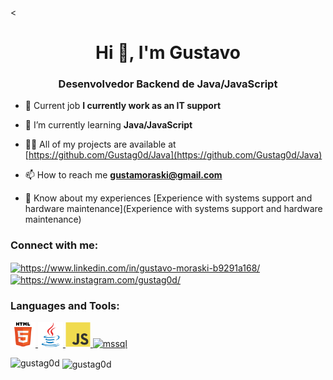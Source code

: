 <<h1 align="center">Hi 👋, I'm Gustavo</h1>
<h3 align="center">Desenvolvedor Backend de Java/JavaScript</h3>

- 🔭 Current job **I currently work as an IT support**

- 🌱 I’m currently learning **Java/JavaScript**

- 👨‍💻 All of my projects are available at [https://github.com/Gustag0d/Java](https://github.com/Gustag0d/Java)

- 📫 How to reach me **gustamoraski@gmail.com**

- 📄 Know about my experiences [Experience with systems support and hardware maintenance](Experience with systems support and hardware maintenance)

<h3 align="left">Connect with me:</h3>
<p align="left">
<a href="https://linkedin.com/in/https://www.linkedin.com/in/gustavo-moraski-b9291a168/" target="blank"><img align="center" src="https://raw.githubusercontent.com/rahuldkjain/github-profile-readme-generator/master/src/images/icons/Social/linked-in-alt.svg" alt="https://www.linkedin.com/in/gustavo-moraski-b9291a168/" height="30" width="40" /></a>
<a href="https://instagram.com/https://www.instagram.com/gustag0d/" target="blank"><img align="center" src="https://raw.githubusercontent.com/rahuldkjain/github-profile-readme-generator/master/src/images/icons/Social/instagram.svg" alt="https://www.instagram.com/gustag0d/" height="30" width="40" /></a>
</p>

<h3 align="left">Languages and Tools:</h3>
<p align="left"> <a href="https://www.w3.org/html/" target="_blank" rel="noreferrer"> <img src="https://raw.githubusercontent.com/devicons/devicon/master/icons/html5/html5-original-wordmark.svg" alt="html5" width="40" height="40"/> </a> <a href="https://www.java.com" target="_blank" rel="noreferrer"> <img src="https://raw.githubusercontent.com/devicons/devicon/master/icons/java/java-original.svg" alt="java" width="40" height="40"/> </a> <a href="https://developer.mozilla.org/en-US/docs/Web/JavaScript" target="_blank" rel="noreferrer"> <img src="https://raw.githubusercontent.com/devicons/devicon/master/icons/javascript/javascript-original.svg" alt="javascript" width="40" height="40"/> </a> <a href="https://www.microsoft.com/en-us/sql-server" target="_blank" rel="noreferrer"> <img src="https://www.svgrepo.com/show/303229/microsoft-sql-server-logo.svg" alt="mssql" width="40" height="40"/> </a> </p>

<p><img align="left" src="https://github-readme-stats.vercel.app/api/top-langs?username=gustag0d&show_icons=true&locale=en&layout=compact" alt="gustag0d" /></p>

<p>&nbsp;<img align="center" src="https://github-readme-stats.vercel.app/api?username=gustag0d&show_icons=true&locale=en" alt="gustag0d" /></p>
